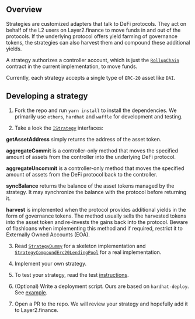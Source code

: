 ## Overview

Strategies are customized adapters that talk to DeFi protocols. They act on behalf of the L2 users on Layer2.finance to
move funds in and out of the protocols. If the underlying protocol offers yield farming of governance tokens, the
strategies can also harvest them and compound these additional yields.

A strategy authorizes a controller account, which is just the [`RollupChain`](https://github.com/celer-network/layer2-finance-contracts/blob/d41940d78fdcd3d80cc27bf456572881d8cec483/contracts/RollupChain.sol) contract in the current implementation, to move
funds.

Currently, each strategy accepts a single type of `ERC-20` asset like `DAI`.

## Developing a strategy

1. Fork the repo and run `yarn install` to install the dependencies. We primarily use `ethers`, `hardhat` and
   `waffle` for development and testing.

2. Take a look the [`IStrategy`](https://github.com/celer-network/layer2-finance-contracts/blob/0f8cec2a6a082d2476a7e3cde61f00c8e35f24d/contracts/strategies/interfaces/IStrategy.sol) interfaces:

**getAssetAddress** simply returns the address of the asset token.

**aggregateCommit** is a controller-only method that moves the specified amount of assets from the controller into the
underlying DeFi protocol.

**aggregateUncommit** is a controller-only method that moves the specified amount of assets from the DeFi protocol back to
the controller.

**syncBalance** returns the balance of the asset tokens managed by the strategy. It may synchronize the balance with the
protocol before returning it.

**harvest** is implemented when the protocol provides additional yields in the form of governance tokens. The method
usually sells the harvested tokens into the asset token and re-invests the gains back into the protocol. Beware of
flashloans when implementing this method and if required, restrict it to Externally Owned Accounts (EOA).

3. Read [`StrategyDummy`](https://github.com/celer-network/layer2-finance-contracts/blob/0f8cec2a6a082d2476a7e3cde61f00c8e35f24d/contracts/strategies/StrategyDummy.sol) for a skeleton implementation and [`StrategyCompoundErc20LendingPool`](https://github.com/celer-network/layer2-finance-contracts/blob/0f8cec2a6a082d2476a7e3cde61f00c8e35f24d/contracts/strategies/compound/StrategyCompoundErc20LendingPool.sol) for a real
   implementation.

4. Implement your own strategy.

5. To test your strategy, read the test [instructions](https://github.com/celer-network/layer2-finance-contracts/blob/0f8cec2a6a082d2476a7e3cde61f00c8e35f24de/test-strategy/README.md).

6. (Optional) Write a deployment script. Ours are based on `hardhat-deploy`. See [example](https://github.com/celer-network/layer2-finance-contracts/blob/0f8cec2a6a082d2476a7e3cde61f00c8e35f24d/deploy/strategies/000_compound_dai.ts).

7. Open a PR to the repo. We will review your strategy and hopefully add it to Layer2.finance.

